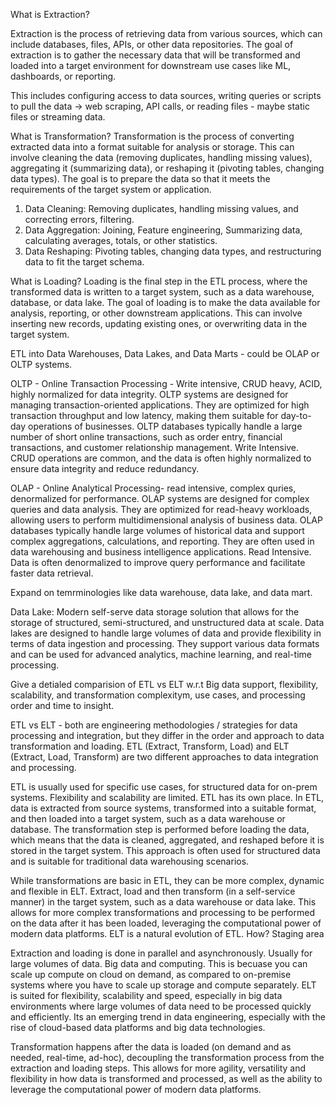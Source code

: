 What is Extraction?

Extraction is the process of retrieving data from various sources, which can include databases, files, APIs, or other data repositories. The goal of extraction is to gather the necessary data that will be transformed and loaded into a target environment for downstream use cases like ML, dashboards, or reporting.

This includes configuring access to data sources, writing queries or scripts to pull the data -> web scraping, API calls, or reading files - maybe static files or streaming data.


What is Transformation?
Transformation is the process of converting extracted data into a format suitable for analysis or storage. This can involve cleaning the data (removing duplicates, handling missing values), aggregating it (summarizing data), or reshaping it (pivoting tables, changing data types). The goal is to prepare the data so that it meets the requirements of the target system or application.
1. Data Cleaning: Removing duplicates, handling missing values, and correcting errors, filtering.
2. Data Aggregation: Joining, Feature engineering, Summarizing data, calculating averages, totals, or other statistics.
3. Data Reshaping: Pivoting tables, changing data types, and restructuring data to fit the target schema.

What is Loading?
Loading is the final step in the ETL process, where the transformed data is written to a target system, such as a data warehouse, database, or data lake. The goal of loading is to make the data available for analysis, reporting, or other downstream applications. This can involve inserting new records, updating existing ones, or overwriting data in the target system.

ETL into Data Warehouses, Data Lakes, and Data Marts - could be OLAP or OLTP systems.

OLTP - Online Transaction Processing - Write intensive, CRUD heavy, ACID, highly normalized for data integrity.
OLTP systems are designed for managing transaction-oriented applications. They are optimized for high transaction throughput and low latency, making them suitable for day-to-day operations of businesses. OLTP databases typically handle a large number of short online transactions, such as order entry, financial transactions, and customer relationship management. Write Intensive. CRUD operations are common, and the data is often highly normalized to ensure data integrity and reduce redundancy.

OLAP - Online Analytical Processing- read intensive, complex quries, denormalized for performance.
OLAP systems are designed for complex queries and data analysis. They are optimized for read-heavy workloads, allowing users to perform multidimensional analysis of business data. OLAP databases typically handle large volumes of historical data and support complex aggregations, calculations, and reporting. They are often used in data warehousing and business intelligence applications. Read Intensive. Data is often denormalized to improve query performance and facilitate faster data retrieval.

Expand on temrminologies like data warehouse, data lake, and data mart.

Data Lake: Modern self-serve data storage solution that allows for the storage of structured, semi-structured, and unstructured data at scale. Data lakes are designed to handle large volumes of data and provide flexibility in terms of data ingestion and processing. They support various data formats and can be used for advanced analytics, machine learning, and real-time processing.

Give a detialed comparision of ETL vs ELT  w.r.t Big data support, flexibility, scalability, and transformation complexitym, use cases, and processing order and time to insight.

ETL vs ELT - both are engineering methodologies / strategies for data processing and integration, but they differ in the order and approach to data transformation and loading.
ETL (Extract, Transform, Load) and ELT (Extract, Load, Transform) are two different approaches to data integration and processing.

ETL is usually used for specific use cases, for structured data for on-prem systems. Flexibility and scalability are limited. ETL has its own place. In ETL, data is extracted from source systems, transformed into a suitable format, and then loaded into a target system, such as a data warehouse or database. The transformation step is performed before loading the data, which means that the data is cleaned, aggregated, and reshaped before it is stored in the target system. This approach is often used for structured data and is suitable for traditional data warehousing scenarios.

While transformations are basic in ETL, they can be more complex, dynamic and flexible in ELT. Extract, load and then transform (in a self-service manner) in the target system, such as a data warehouse or data lake. This allows for more complex transformations and processing to be performed on the data after it has been loaded, leveraging the computational power of modern data platforms. ELT is a natural evolution of ETL. How? Staging area

Extraction and loading is done in parallel and asynchronously. Usually for large volumes of data. Big data and computing. This is becuase you can scale up compute on cloud on demand, as compared to on-premise systems where you have to scale up storage and compute separately. ELT is suited for flexibility, scalability and speed, especially in big data environments where large volumes of data need to be processed quickly and efficiently. Its an emerging trend in data engineering, especially with the rise of cloud-based data platforms and big data technologies.

Transformation happens after the data is loaded (on demand and as needed, real-time, ad-hoc), decoupling the transformation process from the extraction and loading steps. This allows for more agility, versatility and flexibility in how data is transformed and processed, as well as the ability to leverage the computational power of modern data platforms.
